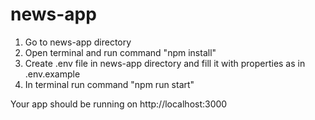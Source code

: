# news-app

1. Go to news-app directory
2. Open terminal and run command "npm install"
3. Create .env file in news-app directory and fill it with properties as in .env.example
4. In terminal run command "npm run start"

Your app should be running on http://localhost:3000